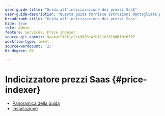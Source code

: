 ```yaml
---
user-guide-title: "Guida all’indicizzazione dei prezzi SaaS"
user-guide-description: "Questa guida fornisce istruzioni dettagliate per l’utilizzo dell’indicizzatore dei prezzi SaaS."
breadcrumb-title: "Guida all’indicizzazione dei prezzi Saas"
hide: true
role: Admin
feature: Services, Price Indexer
source-git-commit: 9ae4aff1851e9ce9920c4fbf11d2616d6f0f6307
workflow-type: tm+mt
source-wordcount: '25'
ht-degree: 8%

---
```


# Indicizzatore prezzi Saas {#price-indexer}

- [Panoramica della guida](index.md)
- [Installazione](installation.md)

